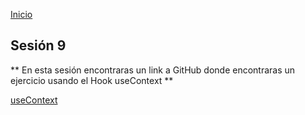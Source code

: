 <!-- No borrar o modificar -->

[Inicio](./index.md)

## Sesión 9

** En esta sesión encontraras un link a GitHub donde encontraras un ejercicio usando el Hook useContext **

[useContext](https://github.com/Crgio00/useContext-w2)
